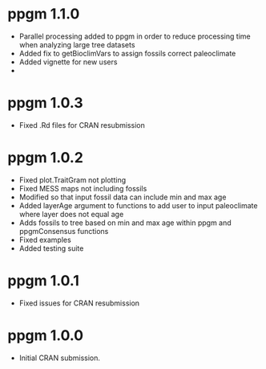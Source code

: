# ppgm 1.1.0

* Parallel processing added to ppgm in order to reduce processing time when analyzing large tree datasets
* Added fix to getBioclimVars to assign fossils correct paleoclimate
* Added vignette for new users
* 

# ppgm 1.0.3

* Fixed .Rd files for CRAN resubmission

# ppgm 1.0.2

* Fixed plot.TraitGram not plotting
* Fixed MESS maps not including fossils
* Modified so that input fossil data can include min and max age
* Added layerAge argument to functions to add user to input paleoclimate where layer does not equal age
* Adds fossils to tree based on min and max age within ppgm and ppgmConsensus functions
* Fixed examples
* Added testing suite

# ppgm 1.0.1

* Fixed issues for CRAN resubmission

# ppgm 1.0.0

* Initial CRAN submission.

